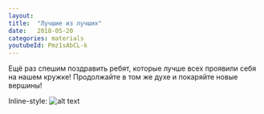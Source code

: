 ```yaml
---
layout: 
title:  "Лучшие из лучших"
date:   2018-05-20
categories: materials 
youtubeId: Pmz1sAbCL-k
---
```


Ещё раз спешим поздравить ребят, которые лучше всех проявили себя на нашем кружке! Продолжайте в том же духе и покаряйте новые вершины!

Inline-style: 
![alt text](https://github.com/appdatascience/appdatascience.github.io/tree/master/materials/_posts/eaHJmmVqOiI.jpg "Best of the best")
